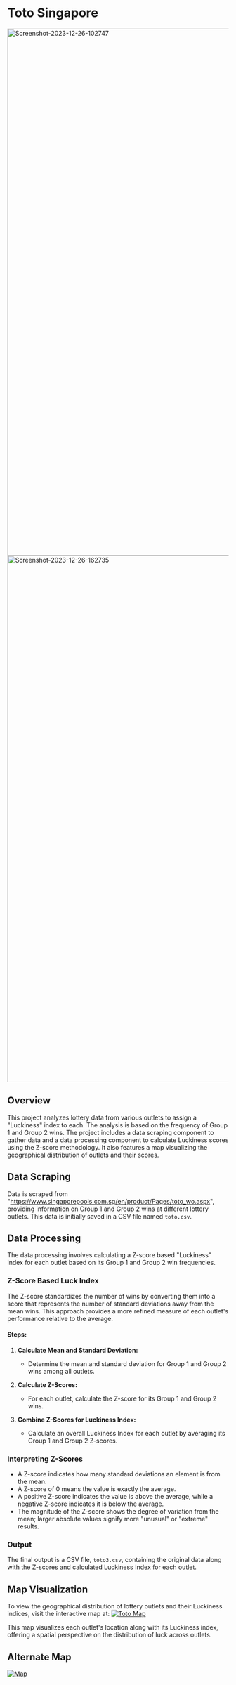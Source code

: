 # Toto Singapore
<a href="https://ibb.co/DQ2Kgv3"><img src="https://i.ibb.co/RcwH4sL/Screenshot-2023-12-26-102747.png" alt="Screenshot-2023-12-26-102747" border="0" width="1200"></a>
<a href="https://ibb.co/RCH0Bkw"><img src="https://i.ibb.co/jL4MWPX/Screenshot-2023-12-26-162735.png" alt="Screenshot-2023-12-26-162735" border="0" width="1200"></a>

## Overview
This project analyzes lottery data from various outlets to assign a "Luckiness" index to each. The analysis is based on the frequency of Group 1 and Group 2 wins. The project includes a data scraping component to gather data and a data processing component to calculate Luckiness scores using the Z-score methodology. It also features a map visualizing the geographical distribution of outlets and their scores.

## Data Scraping
Data is scraped from "https://www.singaporepools.com.sg/en/product/Pages/toto_wo.aspx", providing information on Group 1 and Group 2 wins at different lottery outlets. This data is initially saved in a CSV file named `toto.csv`.

## Data Processing
The data processing involves calculating a Z-score based "Luckiness" index for each outlet based on its Group 1 and Group 2 win frequencies.

### Z-Score Based Luck Index
The Z-score standardizes the number of wins by converting them into a score that represents the number of standard deviations away from the mean wins. This approach provides a more refined measure of each outlet's performance relative to the average.

#### Steps:
1. **Calculate Mean and Standard Deviation:**
   - Determine the mean and standard deviation for Group 1 and Group 2 wins among all outlets.
   
2. **Calculate Z-Scores:**
   - For each outlet, calculate the Z-score for its Group 1 and Group 2 wins.

3. **Combine Z-Scores for Luckiness Index:**
   - Calculate an overall Luckiness Index for each outlet by averaging its Group 1 and Group 2 Z-scores.

### Interpreting Z-Scores
- A Z-score indicates how many standard deviations an element is from the mean.
- A Z-score of 0 means the value is exactly the average.
- A positive Z-score indicates the value is above the average, while a negative Z-score indicates it is below the average.
- The magnitude of the Z-score shows the degree of variation from the mean; larger absolute values signify more "unusual" or "extreme" results.

### Output
The final output is a CSV file, `toto3.csv`, containing the original data along with the Z-scores and calculated Luckiness Index for each outlet.

## Map Visualization
To view the geographical distribution of lottery outlets and their Luckiness indices, visit the interactive map at:
[![Toto Map](https://felt.com/map/Toto-Map-qZDghtiGQuO2JEZyKxkIND/embed)](https://felt.com/map/Toto-Map-qZDghtiGQuO2JEZyKxkIND?loc=1.34978,103.84148,12.25z&share=1)

This map visualizes each outlet's location along with its Luckiness index, offering a spatial perspective on the distribution of luck across outlets.

## Alternate Map
[![Map](https://www.google.com/maps/d/edit?mid=1o3MQ8v-M1seCQn6H4SxzJzCBZSEQOM4&usp=sharing)](https://www.google.com/maps/d/edit?mid=1o3MQ8v-M1seCQn6H4SxzJzCBZSEQOM4&usp=sharing)
